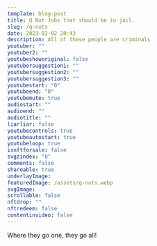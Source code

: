 ```yaml
---
template: blog-post
title: Q Nut Jobs that should be in jail.
slug: /q-nuts
date: 2023-02-02 20:43
description: All of these people are criminals
youtuber: ""
youtuber2: ""
youtubeshoworiginal: false
youtubersuggestion1: ""
youtubersuggestion2: ""
youtubersuggestion3: ""
youtubestart: "0"
youtubeend: "0"
youtubemute: true
audiostart: ""
audioend: ""
audiotitle: ""
liarliar: false
youtubecontrols: true
youtubeautostart: true
youtubeloop: true
isnftforsale: false
svgzindex: "0"
comments: false
shareable: true
underlayImage: 
featuredImage: /assets/q-nuts.webp
svgImage:
scrollable: false
nftdrop: ""
nftredeem: false
contentinvideo: false
---
```

Where they go one, they go all!






<!-- https://youtu.be/VgdB9QYKeyM -->

<!-- XjuLZwlDxh8 -->